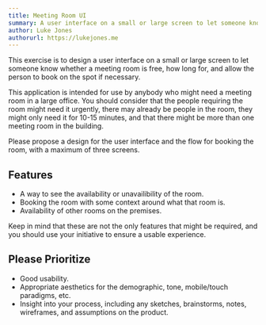 ```yaml
---
title: Meeting Room UI
summary: A user interface on a small or large screen to let someone know whether a meeting room is free, how long for, and allow the person to book on the spot if necessary.
author: Luke Jones
authorurl: https://lukejones.me
---
```


This exercise is to design a user interface on a small or large screen to let someone know whether a meeting room is free, how long for, and allow the person to book on the spot if necessary.

This application is intended for use by anybody who might need a meeting room in a large office. You should consider that the people requiring the room might need it urgently, there may already be people in the room, they might only need it for 10-15 minutes, and that there might be more than one meeting room in the building.

Please propose a design for the user interface and the flow for booking the room, with a maximum of three screens.

## Features

* A way to see the availability or unavailibility of the room.
* Booking the room with some context around what that room is.
* Availability of other rooms on the premises.

Keep in mind that these are not the only features that might be required, and you should use your initiative to ensure a usable experience.

## Please Prioritize

* Good usability.
* Appropriate aesthetics for the demographic, tone, mobile/touch paradigms, etc.
* Insight into your process, including any sketches, brainstorms, notes, wireframes, and assumptions on the product.
